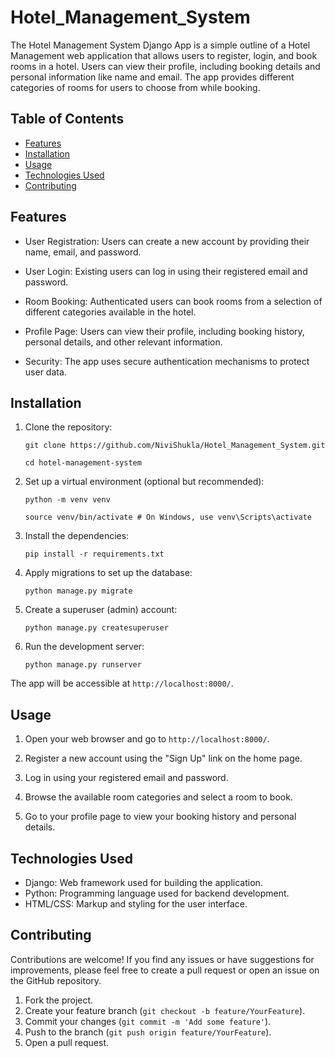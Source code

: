 # Hotel_Management_System

The Hotel Management System Django App is a simple outline of a Hotel Management web application that allows users to register, login, and book rooms in a hotel. Users can view their profile, including booking details and personal information like name and email. The app provides different categories of rooms for users to choose from while booking.

## Table of Contents

- [Features](#features)
- [Installation](#installation)
- [Usage](#usage)
- [Technologies Used](#technologies-used)
- [Contributing](#contributing)

## Features

- User Registration: Users can create a new account by providing their name, email, and password.

- User Login: Existing users can log in using their registered email and password.

- Room Booking: Authenticated users can book rooms from a selection of different categories available in the hotel.

- Profile Page: Users can view their profile, including booking history, personal details, and other relevant information.

- Security: The app uses secure authentication mechanisms to protect user data.

## Installation

1. Clone the repository:
   ```
   git clone https://github.com/NiviShukla/Hotel_Management_System.git
   
   cd hotel-management-system
   ```
2. Set up a virtual environment (optional but recommended):
   ```
   python -m venv venv
   
   source venv/bin/activate # On Windows, use venv\Scripts\activate
   ```
3. Install the dependencies:
   ```
   pip install -r requirements.txt
   ```
4. Apply migrations to set up the database:
   ```
   python manage.py migrate
   ```
5. Create a superuser (admin) account:
   ```
   python manage.py createsuperuser
   ```
6. Run the development server:
   ```
   python manage.py runserver
   ```

The app will be accessible at `http://localhost:8000/`.

## Usage

1. Open your web browser and go to `http://localhost:8000/`.

2. Register a new account using the "Sign Up" link on the home page.

3. Log in using your registered email and password.

4. Browse the available room categories and select a room to book.

5. Go to your profile page to view your booking history and personal details.

## Technologies Used

- Django: Web framework used for building the application.
- Python: Programming language used for backend development.
- HTML/CSS: Markup and styling for the user interface.

## Contributing

Contributions are welcome! If you find any issues or have suggestions for improvements, please feel free to create a pull request or open an issue on the GitHub repository.

1. Fork the project.
2. Create your feature branch (`git checkout -b feature/YourFeature`).
3. Commit your changes (`git commit -m 'Add some feature'`).
4. Push to the branch (`git push origin feature/YourFeature`).
5. Open a pull request.
